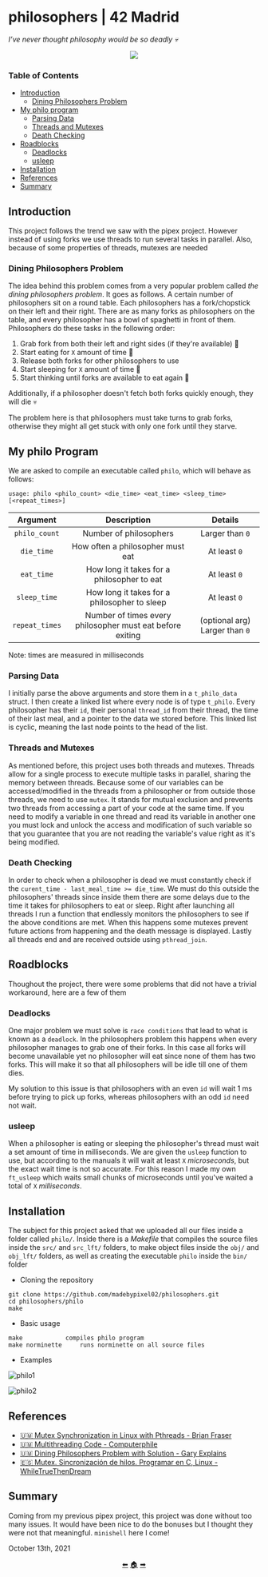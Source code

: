 # philosophers | 42 Madrid

*I’ve never thought philosophy would be so deadly 💀*

<p align="center">
  <img src="https://user-images.githubusercontent.com/40824677/137200907-21044ac4-00d4-4b10-a09e-bf01b4db15c1.png" />
</p>

### Table of Contents
* [Introduction](#introduction)
	* [Dining Philosophers Problem](#dining-philosophers-problem)
* [My philo program](#my-philo-program)
	* [Parsing Data](#parsing-data)
	* [Threads and Mutexes](#threads-and-mutexes)
	* [Death Checking](#death-checking)
* [Roadblocks](#roadblocks)
	* [Deadlocks](#deadlocks)
	* [usleep](#usleep)
* [Installation](#installation)
* [References](#references)
* [Summary](#summary)

## Introduction

This project follows the trend we saw with the pipex project. However instead of using forks we use threads to run several tasks in parallel. Also, because of some properties of threads, mutexes are needed

### Dining Philosophers Problem

The idea behind this problem comes from a very popular problem called *the dining philosophers problem*. It goes as follows. A certain number of philosophers sit on a round table. Each philosophers has a fork/chopstick on their left and their right. There are as many forks as philosophers on the table, and every philosopher has a bowl of spaghetti in front of them. Philosophers do these tasks in the following order:

1) Grab fork from both their left and right sides (if they're available) 🍴
2) Start eating for ``X`` amount of time 🍝
3) Release both forks for other philosophers to use
4) Start sleeping for ``X`` amount of time 🌙
5) Start thinking until forks are available to eat again 💭

Additionally, if a philosopher doesn't fetch both forks quickly enough, they will die 💀

The problem here is that philosophers must take turns to grab forks, otherwise they might all get stuck with only one fork until they starve.


## My philo Program

We are asked to compile an executable called ``philo``, which will behave as follows:

```
usage: philo <philo_count> <die_time> <eat_time> <sleep_time> [<repeat_times>]
```

| Argument | Description | Details |
| :------: | :---------: | :-----: |
| ``philo_count`` | Number of philosophers | Larger than ``0`` |
| ``die_time`` | How often a philosopher must eat | At least ``0`` |
| ``eat_time`` | How long it takes for a philosopher to eat | At least ``0`` |
| ``sleep_time`` | How long it takes for a philosopher to sleep | At least ``0`` |
| ``repeat_times`` | Number of times every philosopher must eat before exiting | (optional arg) Larger than ``0`` |

Note: times are measured in milliseconds

### Parsing Data

I initially parse the above arguments and store them in a ``t_philo_data`` struct. I then create a linked list where every node is of type ``t_philo``. Every philosopher has their ``id``, their personal ``thread_id`` from their thread, the time of their last meal, and a pointer to the data we stored before. This linked list is cyclic, meaning the last node points to the head of the list.

### Threads and Mutexes

As mentioned before, this project uses both threads and mutexes. Threads allow for a single process to execute multiple tasks in parallel, sharing the memory between threads. Because some of our variables can be accessed/modified in the threads from a philosopher or from outside those threads, we need to use ``mutex``. It stands for mutual exclusion and prevents two threads from accessing a part of your code at the same time. If you need to modify a variable in one thread and read its variable in another one you must lock and unlock the access and modification of such variable so that you guarantee that you are not reading the variable's value right as it's being modified.

### Death Checking

In order to check when a philosopher is dead we must constantly check if the ``curent_time - last_meal_time >= die_time``. We must do this outside the philosophers' threads since inside them there are some delays due to the time it takes for philosophers to eat or sleep. Right after launching all threads I run a function that endlessly monitors the philosophers to see if the above conditions are met. When this happens some mutexes prevent future actions from happening and the death message is displayed. Lastly all threads end and are received outside using ``pthread_join``.

## Roadblocks

Thoughout the project, there were some problems that did not have a trivial workaround, here are a few of them

### Deadlocks

One major problem we must solve is ``race conditions`` that lead to what is known as a ``deadlock``. In the philosophers problem this happens when every philosopher manages to grab one of their forks. In this case all forks will become unavailable yet no philosopher will eat since none of them has two forks. This will make it so that all philosophers will be idle till one of them dies.

My solution to this issue is that philosophers with an even ``id`` will wait 1 ms before trying to pick up forks, whereas philosophers with an odd ``id`` need not wait.

### usleep

When a philosopher is eating or sleeping the philosopher's thread must wait a set amount of time in milliseconds. We are given the ``usleep`` function to use, but according to the manuals it will wait at least ``X`` *microseconds*, but the exact wait time is not so accurate. For this reason I made my own ``ft_usleep`` which waits small chunks of microseconds until you've waited a total of ``X`` *milliseconds*.

## Installation

The subject for this project asked that we uploaded all our files inside a folder called ``philo/``. Inside there is a *Makefile* that compiles the source files inside the ``src/`` and ``src_lft/`` folders, to make object files inside the ``obj/`` and ``obj_lft/`` folders, as well as creating the executable ``philo`` inside the ``bin/`` folder

* Cloning the repository

```shell
git clone https://github.com/madebypixel02/philosophers.git
cd philosophers/philo
make
```

* Basic usage

```
make			compiles philo program
make norminette		runs norminette on all source files
```

* Examples

![philo1](https://user-images.githubusercontent.com/40824677/146552782-cf1b4f55-3eb9-4b8b-9768-6af30172a6a5.gif)

![philo2](https://user-images.githubusercontent.com/40824677/146553558-fe8be2eb-3b0d-4c72-925f-6a2128319b36.gif)

## References

* [🇺🇲 Mutex Synchronization in Linux with Pthreads - Brian Fraser](https://www.youtube.com/watch?v=GXXE42bkqQk)
* [🇺🇲 Multithreading Code - Computerphile](https://www.youtube.com/watch?v=7ENFeb-J75k)
* [🇺🇲 Dining Philosophers Problem with Solution - Gary Explains](https://www.youtube.com/watch?v=NbwbQQB7xNQ)
* [🇪🇸 Mutex. Sincronización de hilos. Programar en C, Linux - WhileTrueThenDream](https://www.youtube.com/watch?v=faZEhIHdJx8&t=19s)

## Summary

Coming from my previous pipex project, this project was done without too many issues. It would have been nice to do the bonuses but I thought they were not that meaningful. ``minishell`` here I come!

October 13th, 2021

<p align="center">
  <a href="https://github.com/madebypixel02/pipex">&#11013;</a>
  <a href="https://github.com/madebypixel02/42-Madrid-Cursus">&#127968;</a>
  <a href="https://github.com/madebypixel02/minishell">&#10145;</a>
</p>
